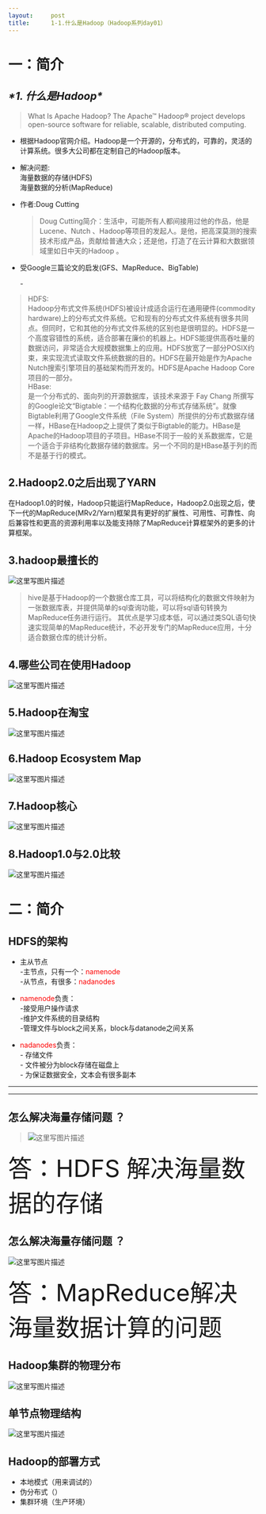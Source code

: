 ```yaml
---
layout:     post
title:      1-1.什么是Hadoop（Hadoop系列day01）
---
```

<div id="article_content" class="article_content clearfix csdn-tracking-statistics" data-pid="blog" data-mod="popu_307" data-dsm="post">
								            <div id="content_views" class="markdown_views prism-atom-one-dark">
							<!-- flowchart 箭头图标 勿删 -->
							<svg xmlns="http://www.w3.org/2000/svg" style="display: none;"><path stroke-linecap="round" d="M5,0 0,2.5 5,5z" id="raphael-marker-block" style="-webkit-tap-highlight-color: rgba(0, 0, 0, 0);"></path></svg>
							<h1 id="一简介">一：简介</h1>



<h2 id="1-什么是hadoop"><strong><em>*1. 什么是Hadoop*</em></strong></h2>

<blockquote>
  <p>What Is Apache Hadoop? The Apache™ Hadoop® project develops <br>
  open-source software for reliable, scalable, distributed computing.</p>
</blockquote>

<ul>
<li><p>根据Hadoop官网介绍。Hadoop是一个开源的，分布式的，可靠的，灵活的 计算系统。很多大公司都在定制自己的Hadoop版本。</p></li>
<li><p>解决问题: <br>
海量数据的存储(HDFS) <br>
海量数据的分析(MapReduce)</p></li>
<li><p>作者:Doug Cutting</p>

<blockquote>
  <p>Doug Cutting简介：生活中，可能所有人都间接用过他的作品，他是Lucene、Nutch 、Hadoop等项目的发起人。是他，把高深莫测的搜索技术形成产品，贡献给普通大众；还是他，打造了在云计算和大数据领域里如日中天的Hadoop 。</p>
</blockquote></li>
<li><p>受Google三篇论文的启发(GFS、MapReduce、BigTable)</p></li>
 - 
</ul>

<blockquote>
  <p>HDFS: <br>
  Hadoop分布式文件系统(HDFS)被设计成适合运行在通用硬件(commodity hardware)上的分布式文件系统。它和现有的分布式文件系统有很多共同点。但同时，它和其他的分布式文件系统的区别也是很明显的。HDFS是一个高度容错性的系统，适合部署在廉价的机器上。HDFS能提供高吞吐量的数据访问，非常适合大规模数据集上的应用。HDFS放宽了一部分POSIX约束，来实现流式读取文件系统数据的目的。HDFS在最开始是作为Apache Nutch搜索引擎项目的基础架构而开发的。HDFS是Apache Hadoop Core项目的一部分。 <br>
  HBase: <br>
  是一个分布式的、面向列的开源数据库，该技术来源于 Fay Chang 所撰写的Google论文“Bigtable：一个结构化数据的分布式存储系统”。就像Bigtable利用了Google文件系统（File System）所提供的分布式数据存储一样，HBase在Hadoop之上提供了类似于Bigtable的能力。HBase是Apache的Hadoop项目的子项目。HBase不同于一般的关系数据库，它是一个适合于非结构化数据存储的数据库。另一个不同的是HBase基于列的而不是基于行的模式。</p>
</blockquote>



<h2 id="2hadoop20之后出现了yarn">2.Hadoop2.0之后出现了YARN</h2>

<p>在Hadoop1.0的时候，Hadoop只能运行MapReduce，Hadoop2.0出现之后，使下一代的MapReduce(MRv2/Yarn)框架具有更好的扩展性、可用性、可靠性、向后兼容性和更高的资源利用率以及能支持除了MapReduce计算框架外的更多的计算框架。</p>



<h2 id="3hadoop最擅长的">3.hadoop最擅长的</h2>

<p><img src="https://img-blog.csdn.net/20160919092616962" alt="这里写图片描述" title=""></p>

<blockquote>
  <p>hive是基于Hadoop的一个数据仓库工具，可以将结构化的数据文件映射为一张数据库表，并提供简单的sql查询功能，可以将sql语句转换为MapReduce任务进行运行。 其优点是学习成本低，可以通过类SQL语句快速实现简单的MapReduce统计，不必开发专门的MapReduce应用，十分适合数据仓库的统计分析。</p>
</blockquote>



<h2 id="4哪些公司在使用hadoop">4.哪些公司在使用Hadoop</h2>

<p><img src="https://img-blog.csdn.net/20160919101513344" alt="这里写图片描述" title=""></p>



<h2 id="5hadoop在淘宝">5.Hadoop在淘宝</h2>

<p><img src="https://img-blog.csdn.net/20160919101815892" alt="这里写图片描述" title=""></p>



<h2 id="6hadoop-ecosystem-map">6.Hadoop Ecosystem Map</h2>

<p><img src="https://img-blog.csdn.net/20160919102820569" alt="这里写图片描述" title=""></p>



<h2 id="7hadoop核心">7.Hadoop核心</h2>

<p><img src="https://img-blog.csdn.net/20160919103115929" alt="这里写图片描述" title=""></p>



<h2 id="8hadoop10与20比较">8.Hadoop1.0与2.0比较</h2>

<p><img src="https://img-blog.csdn.net/20160919103216371" alt="这里写图片描述" title=""></p>



<h1 id="二简介">二：简介</h1>



<h2 id="hdfs的架构">HDFS的架构</h2>

<ul>
<li>主从节点 <br>
         -主节点，只有一个：<font color="red">namenode</font> <br>
         -从节点，有很多：<font color="red">nadanodes</font></li>
<li><p><font color="red">namenode</font>负责： <br>
         -接受用户操作请求 <br>
         -维护文件系统的目录结构 <br>
         -管理文件与block之间关系，block与datanode之间关系</p></li>
<li><p><font color="red">nadanodes</font>负责： <br>
     - 存储文件 <br>
     - 文件被分为block存储在磁盘上 <br>
     - 为保证数据安全，文本会有很多副本</p></li>
</ul>

<hr>

<hr>



<h2 id="怎么解决海量存储问题">怎么解决海量存储问题 ？</h2>

<blockquote>
  <p><img src="https://img-blog.csdn.net/20160919112700006" alt="这里写图片描述" title=""></p>
</blockquote>

<p><font size="100">答：HDFS 解决海量数据的存储</font></p>



<h2 id="怎么解决海量存储问题-1">怎么解决海量存储问题 ？</h2>

<p><img src="https://img-blog.csdn.net/20160919112956735" alt="这里写图片描述" title=""></p>

<p><font size="100">答：MapReduce解决海量数据计算的问题</font></p>



<h2 id="hadoop集群的物理分布">Hadoop集群的物理分布</h2>

<p><img src="https://img-blog.csdn.net/20160919113259596" alt="这里写图片描述" title=""></p>



<h2 id="单节点物理结构">单节点物理结构</h2>

<p><img src="https://img-blog.csdn.net/20160919113521282" alt="这里写图片描述" title=""></p>



<h2 id="hadoop的部署方式">Hadoop的部署方式</h2>

<ul>
<li>本地模式（用来调试的）</li>
<li>伪分布式（）</li>
<li>集群环境（生产环境）</li>
</ul>            </div>
						<link href="https://csdnimg.cn/release/phoenix/mdeditor/markdown_views-9e5741c4b9.css" rel="stylesheet">
                </div>